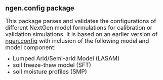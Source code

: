 ## ngen.config package

<font size="4"> This package parses and validates the configurations of different NextGen model formulations for calibration or validation simulations. It is based on an earlier version of [ngen.config](https://github.com/NOAA-OWP/ngen-cal/tree/master/python/ngen_conf) with inclusion of the following model and model component: </font>

- <font size="4"> Lumped Arid/Semi-arid Model (LASAM) </font>
- <font size="4"> soil freeze-thaw model (SFT) </font>
- <font size="4"> soil moisture profiles (SMP) </font>

